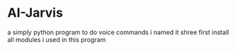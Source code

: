 # AI-Jarvis
a simply python program to do voice commands
i named it shree
first install all modules i used in this program
